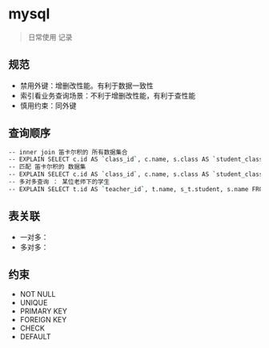 # mysql
> 日常使用 记录

## 规范
- 禁用外键：增删改性能。有利于数据一致性
- 索引看业务查询场景：不利于增删改性能，有利于查性能
- 慎用约束：同外键

## 查询顺序
```sh
-- inner join 笛卡尔积的 所有数据集合
-- EXPLAIN SELECT c.id AS `class_id`, c.name, s.class AS `student_class_id`, s.name FROM `class` AS `c` INNER JOIN `student` AS `s`;
-- 匹配 笛卡尔积的 数据集
-- EXPLAIN SELECT c.id AS `class_id`, c.name, s.class AS `student_class_id`, s.name FROM `class` AS `c` INNER JOIN `student` AS `s` ON s.class=c.id WHERE c.id = 2;
-- 多对多查询 ： 某位老师下的学生
-- EXPLAIN SELECT t.id AS `teacher_id`, t.name, s_t.student, s.name FROM `teacher` AS `t` INNER JOIN `student_teacher` AS `s_t` ON s_t.teacher = t.id INNER JOIN `student` AS `s` ON s_t.student=s.id WHERE t.id = 2;
```

## 表关联
- 一对多：
- 多对多：

## 约束
- NOT NULL
- UNIQUE
- PRIMARY KEY
- FOREIGN KEY
- CHECK
- DEFAULT
